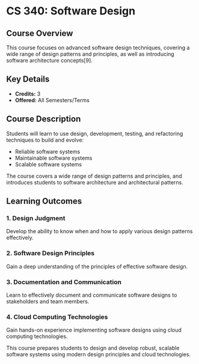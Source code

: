 # CS 340: Software Design

## Course Overview
This course focuses on advanced software design techniques, covering a wide range of design patterns and principles, as well as introducing software architecture concepts[9].

## Key Details
- **Credits:** 3
- **Offered:** All Semesters/Terms

## Course Description
Students will learn to use design, development, testing, and refactoring techniques to build and evolve:
- Reliable software systems
- Maintainable software systems
- Scalable software systems

The course covers a wide range of design patterns and principles, and introduces students to software architecture and architectural patterns.

## Learning Outcomes

### 1. Design Judgment
Develop the ability to know when and how to apply various design patterns effectively.

### 2. Software Design Principles
Gain a deep understanding of the principles of effective software design.

### 3. Documentation and Communication
Learn to effectively document and communicate software designs to stakeholders and team members.

### 4. Cloud Computing Technologies
Gain hands-on experience implementing software designs using cloud computing technologies.

This course prepares students to design and develop robust, scalable software systems using modern design principles and cloud technologies.
